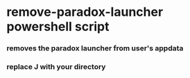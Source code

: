 # remove-paradox-launcher powershell script
### removes the paradox launcher from user's appdata
### replace J with your directory 
